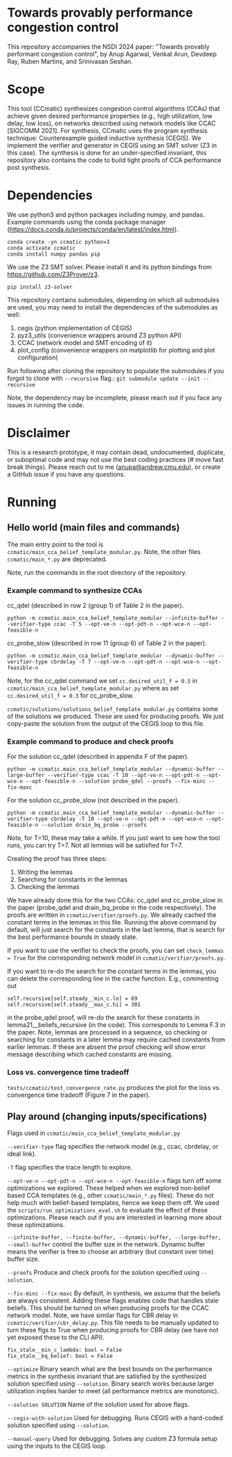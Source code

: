 # Towards provably performance congestion control

This repository accompanies the NSDI 2024 paper: "Towards provably performant
congestion control", by Anup Agarwal, Venkat Arun, Devdeep Ray, Ruben Martins,
and Srinivasan Seshan.

# Scope

This tool (CCmatic) synthesizes congestion control algorithms (CCAs) that
achieve given desired performance properties (e.g., high utilization, low
delay, low loss), on networks described using network models like CCAC [SIGCOMM
2021]. For synthesis, CCmatic uses the program synthesis technique:
Counterexample guided inductive synthesis (CEGIS). We implement the verifier
and generator in CEGIS using an SMT solver (Z3 in this case). The synthesis is
done for an under-specified invariant, this repository also contains the code
to build tight proofs of CCA performance post synthesis.

# Dependencies
We use python3 and python packages including numpy, and pandas. Example
commands using the conda package manager
(https://docs.conda.io/projects/conda/en/latest/index.html).
```
conda create -yn ccmatic python=3
conda activate ccmatic
conda install numpy pandas pip
```

We use the Z3 SMT solver. Please install it and its python bindings from
https://github.com/Z3Prover/z3.
```
pip install z3-solver
```

This repository contains submodules, depending on which all submodules are
used, you may need to install the dependencies of the submodules as well:
1. cegis (python implementation of CEGIS)
2. pyz3_utils (convenience wrappers around Z3 python API)
3. CCAC (network model and SMT encoding of it)
4. plot_config (convenience wrappers on matplotlib for plotting and plot
   configuration)

Run following after cloning the repository to populate the submodules if you
forgot to clone with `--recursive` flag.: `git submodule update --init
--recursive`

Note, the dependency may be incomplete, please reach out if you face any issues
in running the code.

# Disclaimer

This is a research prototype, it may contain dead, undocumented, duplicate, or
suboptimal code and may not use the best coding practices (\# move fast break
things). Please reach out to me (anupa@andrew.cmu.edu), or create a GitHub
issue if you have any questions.

# Running

## Hello world (main files and commands)
The main entry point to the tool is
`ccmatic/main_cca_belief_template_modular.py`. Note, the other files
`ccmatic/main_*.py` are deprecated.

Note, run the commands in the root directory of the repository.

### Example command to synthesize CCAs
cc_qdel (described in row 2 (group 1) of Table 2 in the paper).
```
python -m ccmatic.main_cca_belief_template_modular --infinite-buffer --verifier-type ccac -T 5 --opt-ve-n --opt-pdt-n --opt-wce-n --opt-feasible-n
```

cc_probe_slow (described in row 11 (group 6) of Table 2 in the paper).
```
python -m ccmatic.main_cca_belief_template_modular --dynamic-buffer --verifier-type cbrdelay -T 7 --opt-ve-n --opt-pdt-n --opt-wce-n --opt-feasible-n
```

Note, for the cc_qdel command we set `cc.desired_util_f = 0.5` in
`ccmatic/main_cca_belief_template_modular.py` where as set `cc.desired_util_f =
0.3` for cc_probe_slow.

`ccmatic/solutions/solutions_belief_template_modular.py` contains some of the
solutions we produced. These are used for producing proofs. We just copy-paste
the solution from the output of the CEGIS loop to this file.

### Example command to produce and check proofs

For the solution cc_qdel (described in appendix F of the paper).
```
python -m ccmatic.main_cca_belief_template_modular --dynamic-buffer --large-buffer --verifier-type ccac -T 10 --opt-ve-n --opt-pdt-n --opt-wce-n --opt-feasible-n --solution probe_qdel --proofs --fix-minc --fix-maxc
```

For the solution cc_probe_slow (not described in the paper).
```
python -m ccmatic.main_cca_belief_template_modular --dynamic-buffer --verifier-type cbrdelay -T 10 --opt-ve-n --opt-pdt-n --opt-wce-n --opt-feasible-n --solution drain_bq_probe --proofs
```

Note, for T=10, these may take a while. If you just want to see how the tool
runs, you can try T=7. Not all lemmas will be satisfied for T=7.

Creating the proof has three steps:
1. Writing the lemmas
2. Searching for constants in the lemmas
3. Checking the lemmas

We have already done this for the two CCAs: cc_qdel and cc_probe_slow in the
paper (probe_qdel and drain_bq_probe in the code respectively). The proofs are
written in `ccmatic/verifier/proofs.py`. We already cached the constant terms
in the lemmas in this file. Running the above command by default, will just
search for the constants in the last lemma, that is search for the best
performance bounds in steady state.

If you want to use the verifier to check the proofs, you can set `check_lemmas
= True` for the corresponding network model in `ccmatic/verifier/proofs.py`.

If you want to re-do the search for the constant terms in the lemmas, you can
delete the corresponding line in the cache function. E.g., commenting out
```
self.recursive[self.steady__min_c.lo] = 69
self.recursive[self.steady__max_c.hi] = 301
```
in the probe_qdel proof, will re-do the search for these constants in
lemma21__beliefs_recursive (in the code). This corresponds to Lemma F.3 in the
paper. Note, lemmas are processed in a sequence, so checking or searching for
constants in a later lemma may require cached constants from earlier lemmas. If
these are absent the proof checking will show error message describing which
cached constants are missing.

### Loss vs. convergence time tradeoff

`tests/ccmatic/test_convergence_rate.py` produces the plot for the loss vs.
convergence time tradeoff (Figure 7 in the paper).

## Play around (changing inputs/specifications)
Flags used in `ccmatic/main_cca_belief_template_modular.py`

`--verifier-type` flag specifies the network model (e.g., ccac, cbrdelay, or
ideal link).

`-T` flag specifies the trace length to explore.

`--opt-ve-n --opt-pdt-n --opt-wce-n --opt-feasible-n` flags turn off some
optimizations we explored. These helped when we explored non-belief based CCA
templates (e.g., other `ccmatic/main_*.py` files). These do not help much with
belief-based templates, hence we keep them off. We used the
`scripts/run_optimizations_eval.sh` to evaluate the effect of these
optimizations. Please reach out if you are interested in learning more about
these optimizations.

`--infinite-buffer, --finite-buffer, --dynamic-buffer, --large-buffer,
--small-buffer` control the buffer size in the network. Dynamic buffer means
the verifier is free to choose an arbitrary (but constant over time) buffer
size.

`--proofs` Produce and check proofs for the solution specified using `--solution`.

`--fix-minc --fix-maxc` By default, in synthesis, we assume that the beliefs
are always consistent. Adding these flags enables code that handles stale
beliefs. This should be turned on when producing proofs for the CCAC network
model. Note, we have similar flags for CBR delay in
`ccmatic/verifier/cbr_delay.py`. This file needs to be manually updated to turn
these flgs to True when producing proofs for CBR delay (we have not yet exposed
these to the CLI API).
```
fix_stale__min_c_lambda: bool = False
fix_stale__bq_belief: bool = False
```

`--optimize` Binary search what are the best bounds on the performance metrics
in the synthesis invariant that are satisfied by the synthesized solution
specified using `--solution`. Binary search works because larger utilization
implies harder to meet (all performance metrics are monotonic).

`--solution SOLUTION` Name of the solution used for above flags.

`--cegis-with-solution` Used for debugging. Runs CEGIS with a hard-coded
solution specified using `--solution`.

`--manual-query` Used for debugging. Solves any custom Z3 formula setup using
the inputs to the CEGIS loop.
